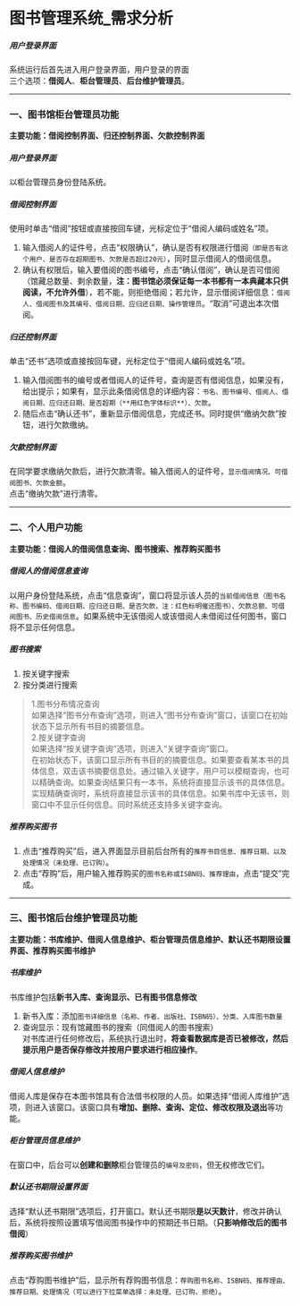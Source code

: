 # 图书管理系统_需求分析

##### 用户登录界面
系统运行后首先进入用户登录界面，用户登录的界面  
三个选项：**借阅人**、**柜台管理员**、**后台维护管理员**。  

---
### 一、图书馆柜台管理员功能
**主要功能：借阅控制界面、归还控制界面、欠款控制界面**
##### 用户登录界面
以柜台管理员身份登陆系统。
##### 借阅控制界面
使用时单击“借阅”按钮或直接按回车键，光标定位于“借阅人编码或姓名”项。  
1. 输入借阅人的证件号，点击“权限确认”，确认是否有权限进行借阅`（即是否有这个用户、是否存在超期图书、欠款是否超过20元）`，同时显示借阅人的借阅信息。
2. 确认有权限后，输入要借阅的图书编号，点击“确认借阅”，确认是否可借阅（馆藏总数量、剩余数量，**注：图书馆必须保证每一本书都有一本典藏本只供阅读，不允许外借**），若不能，则拒绝借阅；若允许，显示借阅详细信息：`借阅人、借阅图书及其编号、借阅日期、应归还日期、操作管理员`。“取消”可退出本次借阅。  
##### 归还控制界面
单击“还书”选项或直接按回车键，光标定位于“借阅人编码或姓名”项。  
1. 输入借阅图书的编号或者借阅人的证件号，查询是否有借阅信息，如果没有，给出提示；如果有，显示此条借阅信息的详细内容：`书名、图书编号、借阅人、借阅日期、应归还日期、是否超期（**用红色字体标识**）、欠款`。
2. 随后点击“确认还书”，重新显示借阅信息，完成还书。同时提供“缴纳欠款”按钮，进行欠款缴纳。  
##### 欠款控制界面
在同学要求缴纳欠款后，进行欠款清零。输入借阅人的证件号，`显示借阅情况、可借阅图书、欠款金额`。  
点击“缴纳欠款”进行清零。  

---
### 二、个人用户功能
**主要功能：借阅人的借阅信息查询、图书搜索、推荐购买图书**  
##### 借阅人的借阅信息查询
以用户身份登陆系统，点击“信息查询”，窗口将显示该人员的`当前借阅信息（图书名称、图书编码、借阅日期、应归还日期、是否欠款，注：红色标明催还图书）、欠款总额、可借阅图书、历史借阅信息`。如果系统中无该借阅人或该借阅人未借阅过任何图书，窗口将不显示任何信息。
##### 图书搜索
1. 按关键字搜索
2. 按分类进行搜索
>1.图书分布情况查询  
如果选择“图书分布查询”选项，则进入“图书分布查询”窗口，该窗口在初始状态下显示所有书目的摘要信息。  
2.按关键字查询  
如果选择“按关键字查询”选项，则进入“关键字查询”窗口。  
在初始状态下，该窗口显示所有书目的的摘要信息。如果要查看某本书的具体信息，双击该书摘要信息处。通过输入关键字，用户可以模糊查询，也可以精确查询。如果查询结果只有一本书，系统将直接显示该书的具体信息。实现精确查询时，系统将直接显示该书的具体信息。如果书库中无该书，则窗口中不显示任何信息。同时系统还支持多关键字查询。
##### 推荐购买图书
1. 点击“推荐购买”后，进入界面显示目前后台所有的`推荐书目信息、推荐日期、以及处理情况（未处理、已订购）`。
2. 点击“荐购”后，用户输入推荐购买的`图书名称或ISBN码、推荐理由`，点击“提交”完成。  

---
### 三、图书馆后台维护管理员功能
**主要功能：书库维护、借阅人信息维护、柜台管理员信息维护、默认还书期限设置界面、推荐购买图书维护**

##### 书库维护
书库维护包括**新书入库、查询显示、已有图书信息修改**  
1. 新书入库：添加`图书详细信息（名称、作者、出版社、ISBN码）、分类、入库图书数量`
2. 查询显示：现有馆藏图书的搜索（同借阅人的图书搜索）  
对书库进行任何修改后，系统执行退出时，**将查看数据库是否已被修改，然后提示用户是否保存修改并按用户要求进行相应操作**。
##### 借阅人信息维护
借阅人库是保存在本图书馆具有合法借书权限的人员。如果选择“借阅人库维护”选项，则进入该窗口。该窗口具有**增加、删除、查询、定位、修改权限及退出**等功能。
##### 柜台管理员信息维护
在窗口中，后台可以**创建和删除**柜台管理员的`编号及密码`，但无权修改它们。
##### 默认还书期限设置界面
选择“默认还书期限”选项后，打开窗口。默认还书期限**是以天数计**，修改并确认后，系统将按照设置填写借阅图书操作中的预期还书日期。（**只影响修改后的图书借阅**）
##### 推荐购买图书维护
点击“荐购图书维护”后，显示所有荐购图书信息：`荐购图书名称、ISBN码、推荐理由、推荐日期、处理情况（可以进行下拉菜单选择：未处理、已订购、拒绝）`。
